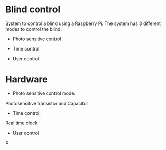 

# Blind control

System to control a blind using a Raspberry Pi. The system has 3 different modes to control the blind:

- Photo sensitive control

- Time control

- User control

# Hardware

- Photo sensitive control mode:

Photosensitive transistor and Capacitor

- Time control:

Real time clock

- User control

X
